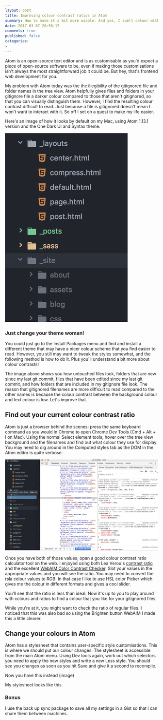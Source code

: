 ```yaml
---
layout: post
title: Improving colour contrast ratios in Atom
summary: How to make it a bit more usable. And yes, I spell colour with a &#34;u&#34;!
date: 2017-03-07 20:58:17
comments: true
published: false
categories:
-
---
```


Atom is an open-source text editor and is as customisable as you'd expect a piece of open-source software to be, even if making those customisations isn't always the most straightforward job it could be. But hey, that's frontend web development for you.

My problem with Atom today was the the illegibility of the gitignored file and folder names in the tree view. Atom helpfully gives files and folders in your gitignore file a darker colour compared to those that aren't gitignored, so that you can visually distinguish them. However, I find the resulting colour contrast difficult to read. Just because a file is gitignored doesn't mean I won't want to interact with it. So off I set on a quest to make my life easier.

Here's an image of how it looks by default on my Mac, using Atom 1.13.1 version and the One Dark UI and Syntax theme.

![Original tree view colours](/assets/originalTreeView.png)

### Just change your theme woman!

You could just go to the Install Packages menu and find and install a different theme that may have a nicer colour scheme that you find easier to read. However, you still may want to tweak the styles somewhat, and the following method is how to do it. Plus you'll understand a bit more about colour contrasts!

The image above shows you how untouched files look, folders that are new since my last git commit, files that have been edited since my last git commit, and how folders that are included in my gitignore file look. The reason that gitignored filenames are more difficult to read compared to the other names is because the colour contrast between the background colour and text colour is low. Let's improve that.

## Find out your current colour contrast ratio

Atom is just a browser behind the scenes: press the same keyboard command as you would in Chrome to open Chrome Dev Tools (Cmd + Alt + I on Mac). Using the normal Select element tools, hover over the tree view background and the filenames and find out what colour they use for display. You may need to dig around in the Computed styles tab as the DOM in the Atom editor is quite verbose.

![Inspecting tree view styles](assets/inspectingOriginalTreeView.png)

Once you have both of those values, open a good colour contrast ratio calculator tool on the web. I enjoyed using both Lea Verou's [contrast ratio](http://leaverou.github.io/contrast-ratio/) and the excellent [WebAIM Color Contrast Checker](http://webaim.org/resources/contrastchecker/). Slot your values in the appropriate values and you will see the ratio. You may need to convert the rsla colour values to RGB. In that case I like to use HSL color Picker which gives me the colour in different formats and gives a cool slider.

You'll see that the ratio is less than ideal. Now it's up to you to play around with colours and ratios to find a colour that you like for your gitignored files.

While you're at it, you might want to check the ratio of regular files. I noticed that this was also bad so using the Brighten button WebAIM I made this a little clearer.

## Change your colours in Atom

Atom has a stylesheet that contains user-specific style customisations. This is where we should put our colour changes. The stylesheet is accessible from the main Atom menu. Using Dev tools again, work out which selectors you need to apply the new styles and write a new Less style. You should see you changes as soon as you hit Save and give it a second to recompile.

Now you have this instead (image)

My stylesheet looks like this.

### Bonus

I use the back up sync package to save all my settings in a Gist so that I can share them between machines.

